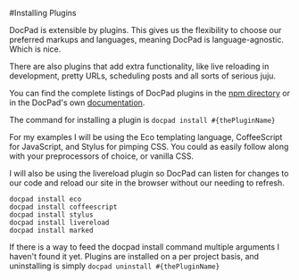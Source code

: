 #Installing Plugins

DocPad is extensible by plugins. This gives us the flexibility to choose our
preferred markups and languages, meaning DocPad is language-agnostic. Which is
nice.
 
There are also plugins that add extra functionality, like live reloading in
development, pretty URLs, scheduling posts and all sorts of serious juju. 

You can find the complete listings of DocPad plugins in the [npm directory](https://www.npmjs.org/browse/keyword/docpad-plugin) or in the DocPad's own [documentation](http://docpad.org/docs/plugins).

The command for installing a plugin is `docpad install #{thePluginName}`

For my examples I will be using the Eco templating language, CoffeeScript for JavaScript, and Stylus for pimping CSS. You could as easily follow along with your preprocessors of choice, or vanilla CSS.

I will also be using the livereload plugin so DocPad can listen for changes to
our code and reload our site in the browser without our needing to refresh.

```
docpad install eco
docpad install coffeescript
docpad install stylus
docpad install livereload
docpad install marked
```

If there is a way to feed the docpad install command multiple arguments I
haven't found it yet. Plugins are installed on a per project basis, and
uninstalling is simply `docpad uninstall #{thePluginName}`

